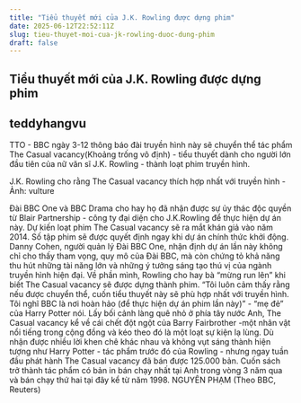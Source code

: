 ```yaml
---
title: "Tiểu thuyết mới của J.K. Rowling được dựng phim"
date: 2025-06-12T22:52:11Z
slug: tieu-thuyet-moi-cua-jk-rowling-duoc-dung-phim
draft: false
---
```


## Tiểu thuyết mới của J.K. Rowling được dựng phim

## teddyhangvu

TTO - BBC ngày 3-12 thông báo đài truyền hình này sẽ chuyển thể tác phẩm The Casual vacancy(Khoảng trống vô định) - tiểu thuyết dành cho người lớn đầu tiên của nữ văn sĩ J.K. Rowling - thành loạt phim truyền hình.
 

J.K. Rowling cho rằng The Casual vacancy thích hợp nhất với truyền hình - Ảnh: vulture
 
Đài BBC One và BBC Drama cho hay họ đã nhận được sự ủy thác độc quyền từ Blair Partnership - công ty đại diện cho J.K.Rowling để thực hiện dự án này. Dự kiến loạt phim The Casual vacancy sẽ ra mắt khán giả vào năm 2014.
Số tập phim sẽ được quyết định ngay khi dự án chính thức khởi động.
Danny Cohen, người quản lý Đài BBC One, nhận định dự án lần này không chỉ cho thấy tham vọng, quy mô của Đài BBC, mà còn chứng tỏ khả năng thu hút những tài năng lớn và những ý tưởng sáng tạo thú vị của ngành truyền hình hiện đại.
Về phần mình, Rowling cho hay bà “mừng run lên” khi biết The Casual vacancy sẽ được dựng thành phim. “Tôi luôn cảm thấy rằng nếu được chuyển thể, cuốn tiểu thuyết này sẽ phù hợp nhất với truyền hình. Tôi nghĩ BBC là nơi hoàn hảo (để thực hiện dự án phim lần này)” - “mẹ đẻ” của Harry Potter nói.
Lấy bối cảnh làng quê nhỏ ở phía tây nước Anh, The Casual vacancy kể về cái chết đột ngột của Barry Fairbrother -một nhân vật nổi tiếng trong cộng đồng và kéo theo đó là một loạt sự kiện lạ lùng.
Dù nhận được nhiều lời khen chê khác nhau và không vụt sáng thành hiện tượng như Harry Potter - tác phẩm trước đó của Rowling - nhưng ngay tuần đầu phát hành The Casual vacancy đã bán được 125.000 bản.
Cuốn sách trở thành tác phẩm có bản in bán chạy nhất tại Anh trong vòng 3 năm qua và bán chạy thứ hai tại đây kể từ năm 1998.
NGUYÊN PHẠM (Theo BBC, Reuters)